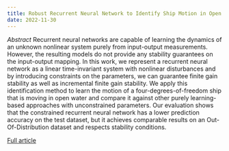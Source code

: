 ```yaml
---
title: Robust Recurrent Neural Network to Identify Ship Motion in Open Water with Performance Guarantees - Technical Report
date: 2022-11-30
---
```


*Abstract*
Recurrent neural networks are capable of learning the dynamics of an unknown nonlinear system purely from input-output measurements. However, the resulting models do not provide any stability guarantees on the input-output mapping. In this work, we represent a recurrent neural network as a linear time-invariant system with nonlinear disturbances and by introducing constraints on the parameters, we can guarantee finite gain stability as well as incremental finite gain stability. We apply this identification method to learn the motion of a four-degrees-of-freedom ship that is moving in open water and compare it against other purely learning-based approaches with unconstrained parameters. Our evaluation shows that the constrained recurrent neural network has a lower prediction accuracy on the test dataset, but it achieves comparable results on an Out-Of-Distribution dataset and respects stability conditions.

[Full article](https://dany-l.github.io/ml4si/files/2022_11_30_robust_si-technical-report.pdf)

